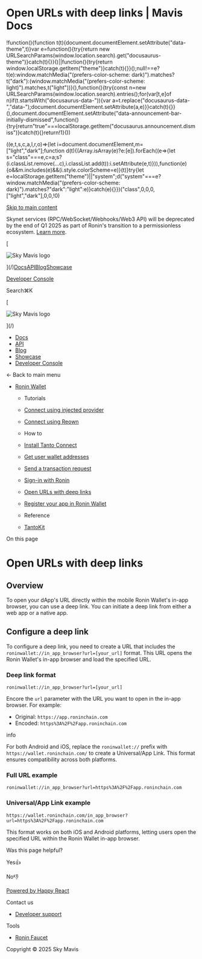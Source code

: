 # Open URLs with deep links | Mavis Docs

!function(){function t(t){document.documentElement.setAttribute("data-theme",t)}var e=function(){try{return new URLSearchParams(window.location.search).get("docusaurus-theme")}catch(t){}}()||function(){try{return window.localStorage.getItem("theme")}catch(t){}}();null!==e?t(e):window.matchMedia("(prefers-color-scheme: dark)").matches?t("dark"):(window.matchMedia("(prefers-color-scheme: light)").matches,t("light"))}(),function(){try{const n=new URLSearchParams(window.location.search).entries();for(var\[t,e\]of n)if(t.startsWith("docusaurus-data-")){var a=t.replace("docusaurus-data-","data-");document.documentElement.setAttribute(a,e)}}catch(t){}}(),document.documentElement.setAttribute("data-announcement-bar-initially-dismissed",function(){try{return"true"===localStorage.getItem("docusaurus.announcement.dismiss")}catch(t){}return!1}())

((e,t,s,c,a,l,r,o)=>{let i=document.documentElement,m=\["light","dark"\];function d(t){(Array.isArray(e)?e:\[e\]).forEach((e=>{let s="class"===e,c=a;s?(i.classList.remove(...c),i.classList.add(t)):i.setAttribute(e,t)})),function(e){o&&m.includes(e)&&(i.style.colorScheme=e)}(t)}try{let e=localStorage.getItem("theme")||"system";d("system"===e?window.matchMedia("(prefers-color-scheme: dark)").matches?"dark":"light":e)}catch(e){}})("class",0,0,0,\["light","dark"\],0,0,!0)

[Skip to main content](#__docusaurus_skipToContent_fallback)

Skynet services (RPC/WebSocket/Webhooks/Web3 API) will be deprecated by the end of Q1 2025 as part of Ronin's transition to a permissionless ecosystem. [Learn more](/deprecation-notice).

[

![Sky Mavis logo](/img/logo-dark.png)

](/)[Docs](/)[API](/api)[Blog](/blog)[Showcase](/showcase)

[Developer Console](https://developers.skymavis.com/console/applications/)

Search⌘K

[

![Sky Mavis logo](/img/logo-dark.png)

](/)

-   [Docs](/)
-   [API](/api)
-   [Blog](/blog)
-   [Showcase](/showcase)
-   [Developer Console](https://developers.skymavis.com/console/applications/)

← Back to main menu

-   [Ronin Wallet](/ronin/wallet/overview)
    
    -   Tutorials
        
    -   [Connect using injected provider](/ronin/wallet/tutorials/connect-web)
    -   [Connect using Reown](/ronin/wallet/tutorials/connect-mobile)
    -   How to
        
    -   [Install Tanto Connect](/ronin/wallet/guides/install-tanto-connect)
    -   [Get user wallet addresses](/ronin/wallet/guides/get-user-addresses)
    -   [Send a transaction request](/ronin/wallet/guides/request-user-transactions)
    -   [Sign-in with Ronin](/ronin/wallet/guides/sign-in)
    -   [Open URLs with deep links](/ronin/wallet/guides/use-deep-links)
    -   [Register your app in Ronin Wallet](/ronin/wallet/guides/tds)
    -   Reference
        
    -   [TantoKit](https://github.com/skymavis/tanto-kit)

On this page

# Open URLs with deep links

## Overview[​](/ronin/wallet/guides/use-deep-links#overview "Direct link to Overview")

To open your dApp's URL directly within the mobile Ronin Wallet's in-app browser, you can use a deep link. You can initiate a deep link from either a web app or a native app.

## Configure a deep link[​](/ronin/wallet/guides/use-deep-links#configure-a-deep-link "Direct link to Configure a deep link")

To configure a deep link, you need to create a URL that includes the `roninwallet://in_app_browser?url=[your_url]` format. This URL opens the Ronin Wallet's in-app browser and load the specified URL.

### Deep link format[​](/ronin/wallet/guides/use-deep-links#deep-link-format "Direct link to Deep link format")

```
roninwallet://in_app_browser?url=[your_url]
```

Encore the `url` parameter with the URL you want to open in the in-app browser. For example:

-   Original: `https://app.roninchain.com`
-   Encoded: `https%3A%2F%2Fapp.roninchain.com`

info

For both Android and iOS, replace the `roninwallet://` prefix with `https://wallet.roninchain.com/` to create a Universal/App Link. This format ensures compatibility across both platforms.

### Full URL example[​](/ronin/wallet/guides/use-deep-links#full-url-example "Direct link to Full URL example")

```
roninwallet://in_app_browser?url=https%3A%2F%2Fapp.roninchain.com
```

### Universal/App Link example[​](/ronin/wallet/guides/use-deep-links#universalapp-link-example "Direct link to Universal/App Link example")

```
https://wallet.roninchain.com/in_app_browser?url=https%3A%2F%2Fapp.roninchain.com
```

This format works on both iOS and Android platforms, letting users open the specified URL within the Ronin Wallet in-app browser.

Was this page helpful?

Yes👍

No👎

[Powered by Happy React](https://happyreact.com/?utm_source=https://docs.skymavis.com&utm_medium=widget&utm_campaign=footer)

Contact us

-   [Developer support](mailto:developersupport@skymavis.com)

Tools

-   [Ronin Faucet](https://faucet.roninchain.com/)

Copyright © 2025 Sky Mavis